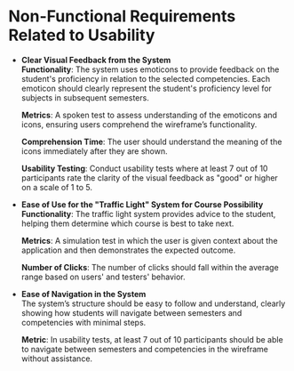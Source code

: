 # Non-Functional Requirements Related to Usability

- **Clear Visual Feedback from the System**  
  **Functionality**: The system uses emoticons to provide feedback on the student's proficiency in relation to the selected competencies. Each emoticon should clearly represent the student's proficiency level for subjects in subsequent semesters.

  **Metrics**: A spoken test to assess understanding of the emoticons and icons, ensuring users comprehend the wireframe’s functionality.

  **Comprehension Time**: The user should understand the meaning of the icons immediately after they are shown.

  **Usability Testing**: Conduct usability tests where at least 7 out of 10 participants rate the clarity of the visual feedback as "good" or higher on a scale of 1 to 5.

- **Ease of Use for the "Traffic Light" System for Course Possibility**  
  **Functionality**: The traffic light system provides advice to the student, helping them determine which course is best to take next.

  **Metrics**: A simulation test in which the user is given context about the application and then demonstrates the expected outcome.

  **Number of Clicks**: The number of clicks should fall within the average range based on users' and testers' behavior.

- **Ease of Navigation in the System**  
  The system’s structure should be easy to follow and understand, clearly showing how students will navigate between semesters and competencies with minimal steps.

  **Metric**: In usability tests, at least 7 out of 10 participants should be able to navigate between semesters and competencies in the wireframe without assistance.
